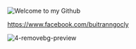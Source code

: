 
![Welcome to my Github](https://user-images.githubusercontent.com/88178841/127621233-55c539e3-912c-41db-8286-dfbe4ef7121b.png)

https://www.facebook.com/buitranngocly

![4-removebg-preview](https://www.facebook.com/buitranngocly)

